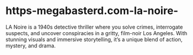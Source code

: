 # https-megabasterd.com-la-noire-
LA Noire is a 1940s detective thriller where you solve crimes, interrogate suspects, and uncover conspiracies in a gritty, film-noir Los Angeles. With stunning visuals and immersive storytelling, it’s a unique blend of action, mystery, and drama.
